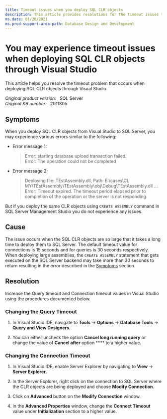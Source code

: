 ```yaml
---
title: Timeout issues when you deploy SQL CLR objects
description: This article provides resolutions for the timeout issues that occur when deploying SQL CLR objects through Visual Studio.
ms.date: 01/20/2021
ms.prod-support-area-path: Database Design and Development
---
```

# You may experience timeout issues when deploying SQL CLR objects through Visual Studio

This article helps you resolve the timeout problem that occurs when deploying SQL CLR objects through Visual Studio.

_Original product version:_ &nbsp; SQL Server  
_Original KB number:_ &nbsp; 2011805

## Symptoms

When you deploy SQL CLR objects from Visual Studio to SQL Server, you may experience various errors similar to the following:

- Error message 1:

    > Error: starting database upload transaction failed.  
     Error: The operation could not be completed

- Error message 2:

    > Deploying file: TEstAssembly.dll, Path: E:\cases\CL MY\TEstAssembly\TEstAssembly\obj\Debug\TEstAssembly.dll ...
     Error: Timeout expired. The timeout period elapsed prior to completion of the operation or the server is not responding.  

But if you deploy the same CLR objects using `CREATE ASSEMBLY` command in SQL Server Management Studio you do not experience any issues.

## Cause

The issue occurs when the SQL CLR objects are so large that it takes a long time to deploy them to SQL Server. The default timeout value for connections is 15 seconds and for queries is 30 seconds respectively. When deploying large assemblies, the `CREATE ASSEMBLY` statement that gets executed on the SQL Server backend may take more than 30 seconds to return resulting in the error described in the [Symptoms](#symptoms) section.

## Resolution

Increase the Query timeout and Connection timeout values in Visual Studio using the procedures documented below.

### Changing the Query Timeout

1. In Visual Studio IDE, navigate to **Tools** -> **Options** -> **Database Tools** -> **Query and View Designers**.  

2. You can either uncheck the option **Cancel long running query** or change the value of **Cancel after** option **** to a higher value.

### Changing the Connection Timeout

1. In Visual Studio IDE, enable Server Explorer by navigating to **View** -> **Server Explorer**.  

2. In the Server Explorer, right click on the connection to SQL Server where the CLR objects are being deployed and choose **Modify Connection**.

3. Click on **Advanced** button on the **Modify Connection** window.

4. In the **Advanced Properties** window, change the **Connect Timeout** value under **Initialization** section to a higher value.
